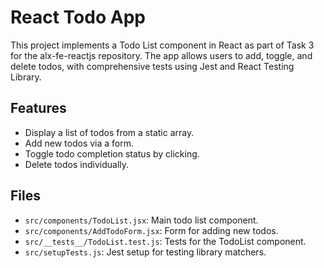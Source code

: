 # React Todo App

This project implements a Todo List component in React as part of Task 3 for the alx-fe-reactjs repository. The app allows users to add, toggle, and delete todos, with comprehensive tests using Jest and React Testing Library.

## Features
- Display a list of todos from a static array.
- Add new todos via a form.
- Toggle todo completion status by clicking.
- Delete todos individually.

## Files
- `src/components/TodoList.jsx`: Main todo list component.
- `src/components/AddTodoForm.jsx`: Form for adding new todos.
- `src/__tests__/TodoList.test.js`: Tests for the TodoList component.
- `src/setupTests.js`: Jest setup for testing library matchers.